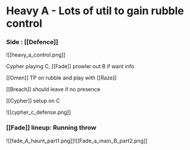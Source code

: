 
# Heavy A - Lots of util to gain rubble control


### Side : [[Defence]]

![[heavy_a_control.png]]

Cypher playing C, [[Fade]] prowler out B if want info

[[Omen]] TP on rubble and play with [[Raze]]

[[Breach]] should leave if no presence 


[[Cypher]] setup on C

![[cypher_c_defense.png]]

### [[Fade]] lineup: Running throw

![[fade_A_haunt_part1.png]]![[Fade_a_main_B_part2.png]]